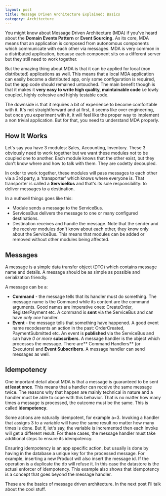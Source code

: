 ```yaml
---
layout: post
title: Message Driven Architecture Explained: Basics
category: Architecture
---
```


You might know about Message Driven Architecture (MDA) if you've heard about the **Domain Events Pattern** or **Event Sourcing.** As its core, MDA means that an application is composed from autonomous components which communicate with each other via messages. MDA is very common in a distributed application, because each component sits on a different server but they still need to work together.

 But the amazing thing about MDA is that it can be applied for local (non distributed) applications as well. This means that a local MDA application can easily become a distributed app, only some configuration is required, but the app code should remained untouched. The main benefit though is that it makes it **very easy to write high quality, maintainable code** i.e lowly coupled, highly cohesive and highly testable code.

 The downside is that it requires a bit of experience to become comfortable with it. It's not straightforward and at first, it seems like over engineering, but once you experiment with it, it will feel like the proper way to implement a non trivial application. But for that, you need to understand MDA properly.

 
## How It Works

 Let's say you have 3 modules: Sales, Accounting, Inventory. These 3 obviously need to work together but we want these modules not to be coupled one to another. Each module knows that the other exist, but they don't know where and how to talk with them. They are codetty decoupled.

 In order to work together, these modules will pass messages to each other via a 3rd party, a 'transporter' which knows where everyone is. That transporter is called a **ServiceBus** and that's its sole responsibility: to deliver messages to a destination.

 In a nuthsell things goes like this:

  
  * Module sends a message to the ServiceBus. 
  * ServicesBus delivers the message to one or many configured destinations. 
  * Destination receives and handle the message.  Note that the sender and the receiver modules don't know about each other, they know only about the ServiceBus. This means that modules can be added or removed without other modules being affected.

 
## Messages

 A message is a simple data transfer object (DTO) which contains message name and details. A message should be as simple as possible and serialization friendly.

 A message can be a:

  
  * **Command** - the message tells that its handler must do something. The message name is the Command while its content are the command arguments. Good names are imperative ones: CreateOrder, RegisterPayment etc. A command is **sent** via the ServiceBus and can have _only one_ handler. 
  * **Event** - the message tells that something have happened. A good event name recodesents an action in the past: OrderCreated, PaymentSubmitted etc. An event is **published** via the ServiceBus and can have _0 or more_ **subscribers**.  A message handler is the object which processes the message. There are** Command Handlers** (or Executors) and **Event Subscribers**. A message handler can send messages as well.

 
## Idempotency

 One important detail about MDA is that a message is guaranteed to be sent **at least once**. This means that a handler can receive the same message twice. The reasons why that happen are mainly technical in nature and a handler must be able to cope with this behavior. That is no matter how many times a message is processed, the outcome must be the same. This is called **idempotency**.

 Some actions are naturally idempotent, for example a=3. Invoking a handler that assigns 3 to a variable will have the same result no matter how many times is done. But if, let's say, the variable is incremented then each invoke will get a different result. For these cases, the message handler must take additional steps to ensure its idempotency.

 Ensuring idempotency is an app specific action, but usually is done by having in the database a unique key for the processed message. For example, inserting a new Product will also insert the message id. If the operation is a duplicate the db will refuse it. In this case the datastore is the actual enforcer of idempotency. This example also shows that idempotency is a concept that goes beyond the message handler.

 These are the basics of message driven architecture. In the next post I'll talk about the cool stuff.


